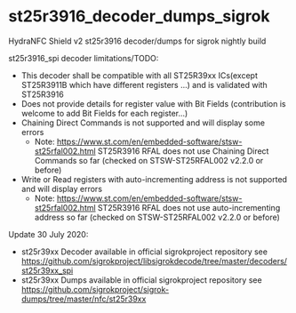 # st25r3916_decoder_dumps_sigrok
HydraNFC Shield v2 st25r3916 decoder/dumps for sigrok nightly build

st25r3916_spi decoder limitations/TODO:
* This decoder shall be compatible with all ST25R39xx ICs(except ST25R3911B which have different registers ...) and is validated with ST25R3916
* Does not provide details for register value with Bit Fields (contribution is welcome to add Bit Fields for each register...)
* Chaining Direct Commands is not supported and will display some errors 
  * Note: https://www.st.com/en/embedded-software/stsw-st25rfal002.html ST25R3916 RFAL does not use Chaining Direct Commands so far (checked on STSW-ST25RFAL002 v2.2.0 or before)
* Write or Read registers with auto-incrementing address is not supported and will display errors
    * Note: https://www.st.com/en/embedded-software/stsw-st25rfal002.html ST25R3916 RFAL does not use auto-incrementing address so far (checked on STSW-ST25RFAL002 v2.2.0 or before)

Update 30 July 2020: 
* st25r39xx Decoder available in official sigrokproject repository see https://github.com/sigrokproject/libsigrokdecode/tree/master/decoders/st25r39xx_spi
* st25r39xx Dumps available in official sigrokproject repository see https://github.com/sigrokproject/sigrok-dumps/tree/master/nfc/st25r39xx
